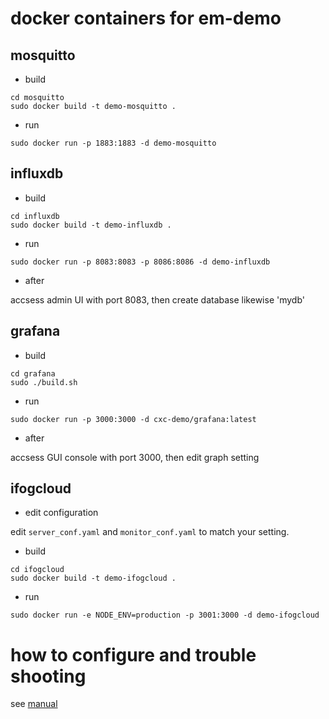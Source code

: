 # docker containers for em-demo

## mosquitto

* build

```
cd mosquitto
sudo docker build -t demo-mosquitto .
```

* run

```
sudo docker run -p 1883:1883 -d demo-mosquitto
```

## influxdb

* build

```
cd influxdb
sudo docker build -t demo-influxdb .
```

* run

```
sudo docker run -p 8083:8083 -p 8086:8086 -d demo-influxdb
```

* after

accsess admin UI with port 8083, then create database likewise 'mydb'

## grafana

* build

```
cd grafana
sudo ./build.sh
```

* run

```
sudo docker run -p 3000:3000 -d cxc-demo/grafana:latest
```

* after

accsess GUI console with port 3000, then edit graph setting


## ifogcloud

* edit configuration

edit ``server_conf.yaml`` and ``monitor_conf.yaml`` to match your setting.

* build

```
cd ifogcloud
sudo docker build -t demo-ifogcloud .
```

* run

```
sudo docker run -e NODE_ENV=production -p 3001:3000 -d demo-ifogcloud
```

# how to configure and trouble shooting

see [manual](https://github.com/eastandwest/em-demo/blob/master/conf-manual.md)
